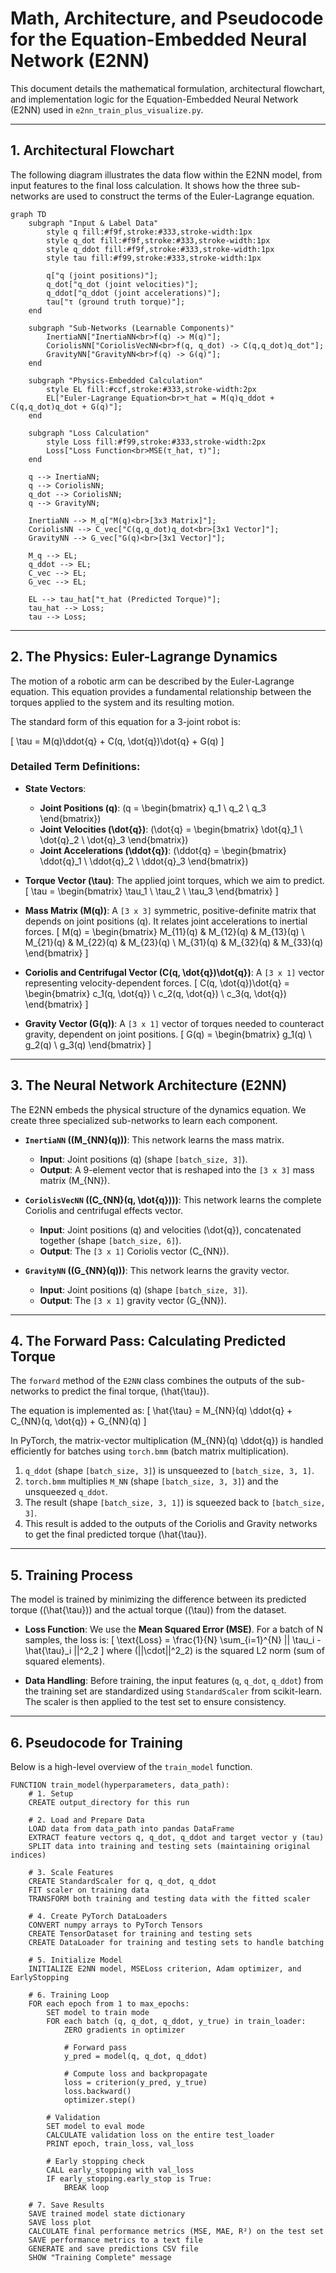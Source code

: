 # Math, Architecture, and Pseudocode for the Equation-Embedded Neural Network (E2NN)

This document details the mathematical formulation, architectural flowchart, and implementation logic for the Equation-Embedded Neural Network (E2NN) used in `e2nn_train_plus_visualize.py`.

---

## 1. Architectural Flowchart

The following diagram illustrates the data flow within the E2NN model, from input features to the final loss calculation. It shows how the three sub-networks are used to construct the terms of the Euler-Lagrange equation.

```mermaid
graph TD
    subgraph "Input & Label Data"
        style q fill:#f9f,stroke:#333,stroke-width:1px
        style q_dot fill:#f9f,stroke:#333,stroke-width:1px
        style q_ddot fill:#f9f,stroke:#333,stroke-width:1px
        style tau fill:#f99,stroke:#333,stroke-width:1px

        q["q (joint positions)"];
        q_dot["q_dot (joint velocities)"];
        q_ddot["q_ddot (joint accelerations)"];
        tau["τ (ground truth torque)"];
    end

    subgraph "Sub-Networks (Learnable Components)"
        InertiaNN["InertiaNN<br>f(q) -> M(q)"];
        CoriolisNN["CoriolisVecNN<br>f(q, q_dot) -> C(q,q_dot)q_dot"];
        GravityNN["GravityNN<br>f(q) -> G(q)"];
    end

    subgraph "Physics-Embedded Calculation"
        style EL fill:#ccf,stroke:#333,stroke-width:2px
        EL["Euler-Lagrange Equation<br>τ_hat = M(q)q_ddot + C(q,q_dot)q_dot + G(q)"];
    end

    subgraph "Loss Calculation"
        style Loss fill:#f99,stroke:#333,stroke-width:2px
        Loss["Loss Function<br>MSE(τ_hat, τ)"];
    end

    q --> InertiaNN;
    q --> CoriolisNN;
    q_dot --> CoriolisNN;
    q --> GravityNN;

    InertiaNN --> M_q["M(q)<br>[3x3 Matrix]"];
    CoriolisNN --> C_vec["C(q,q_dot)q_dot<br>[3x1 Vector]"];
    GravityNN --> G_vec["G(q)<br>[3x1 Vector]"];

    M_q --> EL;
    q_ddot --> EL;
    C_vec --> EL;
    G_vec --> EL;

    EL --> tau_hat["τ_hat (Predicted Torque)"];
    tau_hat --> Loss;
    tau --> Loss;
```

---

## 2. The Physics: Euler-Lagrange Dynamics

The motion of a robotic arm can be described by the Euler-Lagrange equation. This equation provides a fundamental relationship between the torques applied to the system and its resulting motion.

The standard form of this equation for a 3-joint robot is:

\[ \tau = M(q)\ddot{q} + C(q, \dot{q})\dot{q} + G(q) \]

### Detailed Term Definitions:

-   **State Vectors**:
    -   **Joint Positions \(q\)**: \(q = \begin{bmatrix} q_1 \\ q_2 \\ q_3 \end{bmatrix}\)
    -   **Joint Velocities \(\dot{q}\)**: \(\dot{q} = \begin{bmatrix} \dot{q}_1 \\ \dot{q}_2 \\ \dot{q}_3 \end{bmatrix}\)
    -   **Joint Accelerations \(\ddot{q}\)**: \(\ddot{q} = \begin{bmatrix} \ddot{q}_1 \\ \ddot{q}_2 \\ \ddot{q}_3 \end{bmatrix}\)

-   **Torque Vector \(\tau\)**: The applied joint torques, which we aim to predict.
    \[ \tau = \begin{bmatrix} \tau_1 \\ \tau_2 \\ \tau_3 \end{bmatrix} \]

-   **Mass Matrix \(M(q)\)**: A `[3 x 3]` symmetric, positive-definite matrix that depends on joint positions \(q\). It relates joint accelerations to inertial forces.
    \[ M(q) = \begin{bmatrix} M_{11}(q) & M_{12}(q) & M_{13}(q) \\ M_{21}(q) & M_{22}(q) & M_{23}(q) \\ M_{31}(q) & M_{32}(q) & M_{33}(q) \end{bmatrix} \]

-   **Coriolis and Centrifugal Vector \(C(q, \dot{q})\dot{q}\)**: A `[3 x 1]` vector representing velocity-dependent forces.
    \[ C(q, \dot{q})\dot{q} = \begin{bmatrix} c_1(q, \dot{q}) \\ c_2(q, \dot{q}) \\ c_3(q, \dot{q}) \end{bmatrix} \]

-   **Gravity Vector \(G(q)\)**: A `[3 x 1]` vector of torques needed to counteract gravity, dependent on joint positions.
    \[ G(q) = \begin{bmatrix} g_1(q) \\ g_2(q) \\ g_3(q) \end{bmatrix} \]

---

## 3. The Neural Network Architecture (E2NN)

The E2NN embeds the physical structure of the dynamics equation. We create three specialized sub-networks to learn each component.

-   **`InertiaNN` (\(M_{NN}(q)\))**: This network learns the mass matrix.
    -   **Input**: Joint positions \(q\) (shape `[batch_size, 3]`).
    -   **Output**: A 9-element vector that is reshaped into the `[3 x 3]` mass matrix \(M_{NN}\).

-   **`CoriolisVecNN` (\(C_{NN}(q, \dot{q})\))**: This network learns the complete Coriolis and centrifugal effects vector.
    -   **Input**: Joint positions \(q\) and velocities \(\dot{q}\), concatenated together (shape `[batch_size, 6]`).
    -   **Output**: The `[3 x 1]` Coriolis vector \(C_{NN}\).

-   **`GravityNN` (\(G_{NN}(q)\))**: This network learns the gravity vector.
    -   **Input**: Joint positions \(q\) (shape `[batch_size, 3]`).
    -   **Output**: The `[3 x 1]` gravity vector \(G_{NN}\).

---

## 4. The Forward Pass: Calculating Predicted Torque

The `forward` method of the `E2NN` class combines the outputs of the sub-networks to predict the final torque, \(\hat{\tau}\).

The equation is implemented as:
\[ \hat{\tau} = M_{NN}(q) \ddot{q} + C_{NN}(q, \dot{q}) + G_{NN}(q) \]

In PyTorch, the matrix-vector multiplication \(M_{NN}(q) \ddot{q}\) is handled efficiently for batches using `torch.bmm` (batch matrix multiplication).

1.  `q_ddot` (shape `[batch_size, 3]`) is unsqueezed to `[batch_size, 3, 1]`.
2.  `torch.bmm` multiplies `M_NN` (shape `[batch_size, 3, 3]`) and the unsqueezed `q_ddot`.
3.  The result (shape `[batch_size, 3, 1]`) is squeezed back to `[batch_size, 3]`.
4.  This result is added to the outputs of the Coriolis and Gravity networks to get the final predicted torque \(\hat{\tau}\).

---

## 5. Training Process

The model is trained by minimizing the difference between its predicted torque (\(\hat{\tau}\)) and the actual torque (\(\tau\)) from the dataset.

-   **Loss Function**: We use the **Mean Squared Error (MSE)**. For a batch of N samples, the loss is:
    \[ \text{Loss} = \frac{1}{N} \sum_{i=1}^{N} || \tau_i - \hat{\tau}_i ||^2_2 \]
    where \(||\cdot||^2_2\) is the squared L2 norm (sum of squared elements).

-   **Data Handling**: Before training, the input features (`q`, `q_dot`, `q_ddot`) from the training set are standardized using `StandardScaler` from scikit-learn. The scaler is then applied to the test set to ensure consistency.

---

## 6. Pseudocode for Training

Below is a high-level overview of the `train_model` function.

```plaintext
FUNCTION train_model(hyperparameters, data_path):
    # 1. Setup
    CREATE output_directory for this run

    # 2. Load and Prepare Data
    LOAD data from data_path into pandas DataFrame
    EXTRACT feature vectors q, q_dot, q_ddot and target vector y (tau)
    SPLIT data into training and testing sets (maintaining original indices)

    # 3. Scale Features
    CREATE StandardScaler for q, q_dot, q_ddot
    FIT scaler on training data
    TRANSFORM both training and testing data with the fitted scaler

    # 4. Create PyTorch DataLoaders
    CONVERT numpy arrays to PyTorch Tensors
    CREATE TensorDataset for training and testing sets
    CREATE DataLoader for training and testing sets to handle batching

    # 5. Initialize Model
    INITIALIZE E2NN model, MSELoss criterion, Adam optimizer, and EarlyStopping

    # 6. Training Loop
    FOR each epoch from 1 to max_epochs:
        SET model to train mode
        FOR each batch (q, q_dot, q_ddot, y_true) in train_loader:
            ZERO gradients in optimizer
            
            # Forward pass
            y_pred = model(q, q_dot, q_ddot)
            
            # Compute loss and backpropagate
            loss = criterion(y_pred, y_true)
            loss.backward()
            optimizer.step()
        
        # Validation
        SET model to eval mode
        CALCULATE validation loss on the entire test_loader
        PRINT epoch, train_loss, val_loss
        
        # Early stopping check
        CALL early_stopping with val_loss
        IF early_stopping.early_stop is True:
            BREAK loop

    # 7. Save Results
    SAVE trained model state dictionary
    SAVE loss plot
    CALCULATE final performance metrics (MSE, MAE, R²) on the test set
    SAVE performance metrics to a text file
    GENERATE and save predictions CSV file
    SHOW "Training Complete" message
``` 